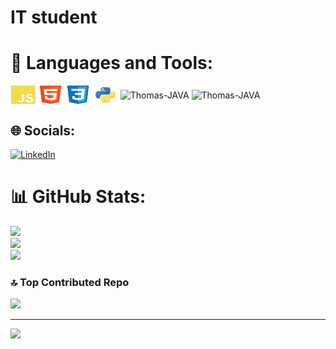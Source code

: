 # IT student 



  
<div style="display: inline_block">

  # 🧰 Languages and Tools:
 
   <img align="center" alt="Thomas-Js" height="30" width="40" src="https://raw.githubusercontent.com/devicons/devicon/master/icons/javascript/javascript-plain.svg">
   <img align="center" alt="Thomas-HTML" height="30" width="40" src="https://raw.githubusercontent.com/devicons/devicon/master/icons/html5/html5-original.svg">
   <img align="center" alt="Thomas-CSS" height="30" width="40" src="https://raw.githubusercontent.com/devicons/devicon/master/icons/css3/css3-original.svg">
   <img align="center" alt="Thomas-CSS" height="30" width="40" src="https://raw.githubusercontent.com/devicons/devicon/master/icons/python/python-original.svg">
   <img align="center" alt="Thomas-JAVA" height="30" width="40" src="https://camo.githubusercontent.com/0d4b500c99671bf83bcb747e4f25f3da28765f2bbb4cdd9733c09f9a46381aaa/68747470733a2f2f63646e2e6a7364656c6976722e6e65742f67682f64657669636f6e732f64657669636f6e2f69636f6e732f6a6176612f6a6176612d6f726967696e616c2e737667">
   <img align="center" alt="Thomas-JAVA" height="30" width="40"  src="https://camo.githubusercontent.com/15166a15835f145259844be455ab5945594a70c48a3090aa83d193bd5e3e9bc5/68747470733a2f2f63646e2e6a7364656c6976722e6e65742f67682f64657669636f6e732f64657669636f6e2f69636f6e732f6769742f6769742d6f726967696e616c2e737667">
</div>


## 🌐 Socials:
[![LinkedIn](https://img.shields.io/badge/LinkedIn-%230077B5.svg?logo=linkedin&logoColor=white)](https://linkedin.com/in/https://www.linkedin.com/in/thomas-paimm/) 


# 📊 GitHub Stats:
![](https://github-readme-stats.vercel.app/api?username=ThomasPaim&theme=dark&hide_border=false&include_all_commits=true&count_private=false)<br/>
![](https://nirzak-streak-stats.vercel.app/?user=ThomasPaim&theme=dark&hide_border=false)<br/>
![](https://github-readme-stats.vercel.app/api/top-langs/?username=ThomasPaim&theme=dark&hide_border=false&include_all_commits=true&count_private=false&layout=compact)

### 🔝 Top Contributed Repo
![](https://github-contributor-stats.vercel.app/api?username=ThomasPaim&limit=5&theme=dark&combine_all_yearly_contributions=true)

---
[![](https://visitcount.itsvg.in/api?id=ThomasPaim&icon=0&color=0)](https://visitcount.itsvg.in)

<!-- Proudly created with GPRM ( https://gprm.itsvg.in ) -->
